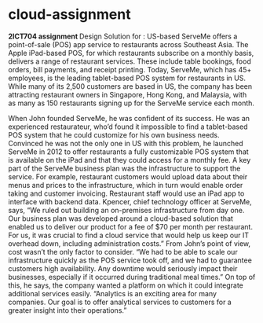 # cloud-assignment
<b>2ICT704 assignment </b>
Design Solution for :
US-based ServeMe offers a point-of-sale (POS) app service to restaurants across Southeast Asia. The Apple iPad-based POS, for which restaurants subscribe on a monthly basis, delivers a range of restaurant services. These include table bookings, food orders, bill payments, and receipt printing. Today, ServeMe, which has 45+ employees, is the leading tablet-based POS system for restaurants in US. While many of its 2,500 customers are based in US, the company has been attracting restaurant owners in Singapore, Hong Kong, and Malaysia, with as many as 150 restaurants signing up for the ServeMe service each month.
 
When  John founded ServeMe, he was confident of its success.  He was an experienced restaurateur, who’d found it impossible to find a tablet-based POS system that he could customize for his own business needs. Convinced he was not the only one in US with this problem, he launched ServeMe in 2012 to offer restaurants a fully customizable POS system that is available on the iPad and that they could access for a monthly fee.
A key part of the ServeMe business plan was the infrastructure to support the service. For example, restaurant customers would upload data about their menus and prices to the infrastructure, which in turn would enable order taking and customer invoicing. Restaurant staff would use an iPad app to interface with backend data. Kpencer, chief technology officer at ServeMe, says, “We ruled out building an on-premises infrastructure from day one. Our business plan was developed around a cloud-based solution that enabled us to deliver our product for a fee of $70 per month per restaurant. For us, it was crucial to find a cloud service that would help us keep our IT overhead down, including administration costs.”
From  John’s point of view, cost wasn’t the only factor to consider. “We had to be able to scale our infrastructure quickly as the POS service took off, and we had to guarantee customers high availability. Any downtime would seriously impact their businesses, especially if it occurred during traditional meal times.” On top of this, he says, the company wanted a platform on which it could integrate additional services easily. “Analytics is an exciting area for many companies. Our goal is to offer analytical services to customers for a greater insight into their operations.”

